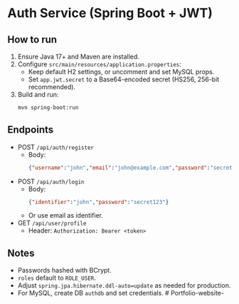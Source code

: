 # Auth Service (Spring Boot + JWT)

## How to run
1. Ensure Java 17+ and Maven are installed.
2. Configure `src/main/resources/application.properties`:
   - Keep default H2 settings, or uncomment and set MySQL props.
   - Set `app.jwt.secret` to a Base64-encoded secret (HS256, 256-bit recommended).
3. Build and run:
   ```bash
   mvn spring-boot:run
   ```

## Endpoints
- POST `/api/auth/register`
  - Body:
    ```json
    {"username":"john","email":"john@example.com","password":"secret123"}
    ```
- POST `/api/auth/login`
  - Body:
    ```json
    {"identifier":"john","password":"secret123"}
    ```
  - Or use email as identifier.
- GET `/api/user/profile`
  - Header: `Authorization: Bearer <token>`

## Notes
- Passwords hashed with BCrypt.
- `roles` default to `ROLE_USER`.
- Adjust `spring.jpa.hibernate.ddl-auto=update` as needed for production.
- For MySQL, create DB `authdb` and set credentials.
#   P o r t f o l i o - w e b s i t e - 
 
 
